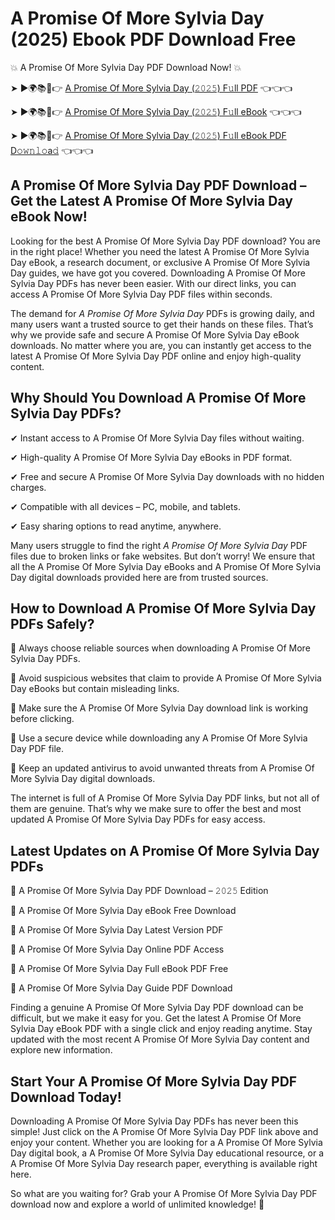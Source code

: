 # A Promise Of More Sylvia Day (2025) Ebook PDF Download Free

💥 A Promise Of More Sylvia Day PDF Download Now! 💥

➤ ►🌍📚📱👉 [A Promise Of More Sylvia Day (𝟸𝟶𝟸𝟻) F𝚞ll PDF](https://getpdf.xyz/a-promise-of-more-sylvia-day) 👈👈👈


➤ ►🌍📚📱👉 [A Promise Of More Sylvia Day (𝟸𝟶𝟸𝟻) F𝚞ll eBook](https://getpdf.xyz/a-promise-of-more-sylvia-day) 👈👈👈


➤ ►🌍📚📱👉 [A Promise Of More Sylvia Day (𝟸𝟶𝟸𝟻) F𝚞ll eBook PDF D𝚘𝚠𝚗𝚕𝚘a𝚍](https://getpdf.xyz/a-promise-of-more-sylvia-day) 👈👈👈


## A Promise Of More Sylvia Day PDF Download – Get the Latest A Promise Of More Sylvia Day eBook Now!

Looking for the best A Promise Of More Sylvia Day PDF download? You are in the right place! Whether you need the latest A Promise Of More Sylvia Day eBook, a research document, or exclusive A Promise Of More Sylvia Day guides, we have got you covered. Downloading A Promise Of More Sylvia Day PDFs has never been easier. With our direct links, you can access A Promise Of More Sylvia Day PDF files within seconds.

The demand for *A Promise Of More Sylvia Day* PDFs is growing daily, and many users want a trusted source to get their hands on these files. That’s why we provide safe and secure A Promise Of More Sylvia Day eBook downloads. No matter where you are, you can instantly get access to the latest A Promise Of More Sylvia Day PDF online and enjoy high-quality content.

## Why Should You Download A Promise Of More Sylvia Day PDFs?

✔ Instant access to A Promise Of More Sylvia Day files without waiting.

✔ High-quality A Promise Of More Sylvia Day eBooks in PDF format.

✔ Free and secure A Promise Of More Sylvia Day downloads with no hidden charges.

✔ Compatible with all devices – PC, mobile, and tablets.

✔ Easy sharing options to read anytime, anywhere.

Many users struggle to find the right *A Promise Of More Sylvia Day* PDF files due to broken links or fake websites. But don’t worry! We ensure that all the A Promise Of More Sylvia Day eBooks and A Promise Of More Sylvia Day digital downloads provided here are from trusted sources.

## How to Download A Promise Of More Sylvia Day PDFs Safely?

📌 Always choose reliable sources when downloading A Promise Of More Sylvia Day PDFs.

📌 Avoid suspicious websites that claim to provide A Promise Of More Sylvia Day eBooks but contain misleading links.

📌 Make sure the A Promise Of More Sylvia Day download link is working before clicking.

📌 Use a secure device while downloading any A Promise Of More Sylvia Day PDF file.

📌 Keep an updated antivirus to avoid unwanted threats from A Promise Of More Sylvia Day digital downloads.

The internet is full of A Promise Of More Sylvia Day PDF links, but not all of them are genuine. That’s why we make sure to offer the best and most updated A Promise Of More Sylvia Day PDFs for easy access.

## Latest Updates on A Promise Of More Sylvia Day PDFs

🔹 A Promise Of More Sylvia Day PDF Download – 𝟸𝟶𝟸𝟻 Edition

🔹 A Promise Of More Sylvia Day eBook Free Download

🔹 A Promise Of More Sylvia Day Latest Version PDF

🔹 A Promise Of More Sylvia Day Online PDF Access

🔹 A Promise Of More Sylvia Day Full eBook PDF Free

🔹 A Promise Of More Sylvia Day Guide PDF Download

Finding a genuine A Promise Of More Sylvia Day PDF download can be difficult, but we make it easy for you. Get the latest A Promise Of More Sylvia Day eBook PDF with a single click and enjoy reading anytime. Stay updated with the most recent A Promise Of More Sylvia Day content and explore new information.

## Start Your A Promise Of More Sylvia Day PDF Download Today!

Downloading A Promise Of More Sylvia Day PDFs has never been this simple! Just click on the A Promise Of More Sylvia Day PDF link above and enjoy your content. Whether you are looking for a A Promise Of More Sylvia Day digital book, a A Promise Of More Sylvia Day educational resource, or a A Promise Of More Sylvia Day research paper, everything is available right here.

So what are you waiting for? Grab your A Promise Of More Sylvia Day PDF download now and explore a world of unlimited knowledge! 🚀